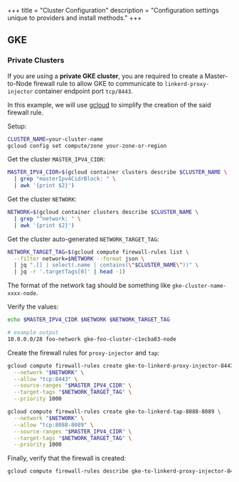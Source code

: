 +++
title = "Cluster Configuration"
description = "Configuration settings unique to providers and install methods."
+++

## GKE

### Private Clusters

If you are using a **private GKE cluster**, you are required to create a
Master-to-Node firewall rule to allow GKE to communicate to
`linkerd-proxy-injector` container endpoint port `tcp/8443`.

In this example, we will use [gcloud](https://cloud.google.com/sdk/install) to
simplify the creation of the said firewall rule.

Setup:

```bash
CLUSTER_NAME=your-cluster-name
gcloud config set compute/zone your-zone-or-region
```

Get the cluster `MASTER_IPV4_CIDR`:

```bash
MASTER_IPV4_CIDR=$(gcloud container clusters describe $CLUSTER_NAME \
  | grep "masterIpv4CidrBlock: " \
  | awk '{print $2}')
```

Get the cluster `NETWORK`:

```bash
NETWORK=$(gcloud container clusters describe $CLUSTER_NAME \
  | grep "^network: " \
  | awk '{print $2}')
```

Get the cluster auto-generated `NETWORK_TARGET_TAG`:

```bash
NETWORK_TARGET_TAG=$(gcloud compute firewall-rules list \
  --filter network=$NETWORK --format json \
  | jq ".[] | select(.name | contains(\"$CLUSTER_NAME\"))" \
  | jq -r '.targetTags[0]' | head -1)
```

The format of the network tag should be something like `gke-cluster-name-xxxx-node`.

Verify the values:

```bash
echo $MASTER_IPV4_CIDR $NETWORK $NETWORK_TARGET_TAG

# example output
10.0.0.0/28 foo-network gke-foo-cluster-c1ecba83-node
```

Create the firewall rules for `proxy-injector` and `tap`:

```bash
gcloud compute firewall-rules create gke-to-linkerd-proxy-injector-8443 \
  --network "$NETWORK" \
  --allow "tcp:8443" \
  --source-ranges "$MASTER_IPV4_CIDR" \
  --target-tags "$NETWORK_TARGET_TAG" \
  --priority 1000
```

```bash
gcloud compute firewall-rules create gke-to-linkerd-tap-8088-8089 \
  --network "$NETWORK" \
  --allow "tcp:8088-8089" \
  --source-ranges "$MASTER_IPV4_CIDR" \
  --target-tags "$NETWORK_TARGET_TAG" \
  --priority 1000
```

Finally, verify that the firewall is created:

```bash
gcloud compute firewall-rules describe gke-to-linkerd-proxy-injector-8443
```
